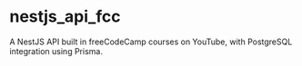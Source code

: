 # nestjs_api_fcc
A NestJS API built in freeCodeCamp courses on YouTube, with PostgreSQL integration using Prisma.
